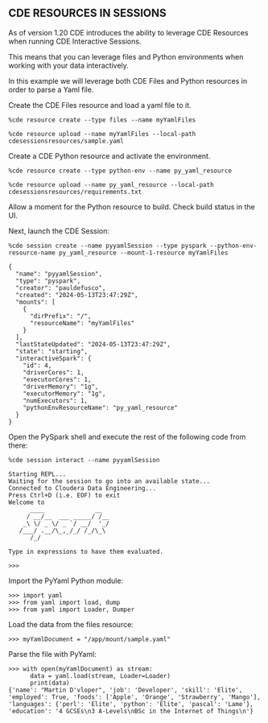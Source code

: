 ## CDE RESOURCES IN SESSIONS

As of version 1.20 CDE introduces the ability to leverage CDE Resources when running CDE Interactive Sessions.

This means that you can leverage files and Python environments when working with your data interactively.

In this example we will leverage both CDE Files and Python resources in order to parse a Yaml file.


Create the CDE Files resource and load a yaml file to it.

```
%cde resource create --type files --name myYamlFiles

%cde resource upload --name myYamlFiles --local-path cdesessionsresources/sample.yaml
```

Create a CDE Python resource and activate the environment.

```
%cde resource create --type python-env --name py_yaml_resource

%cde resource upload --name py_yaml_resource --local-path cdesessionsresources/requirements.txt
```

Allow a moment for the Python resource to build. Check build status in the UI.

Next, launch the CDE Session:

```
%cde session create --name pyyamlSession --type pyspark --python-env-resource-name py_yaml_resource --mount-1-resource myYamlFiles

{
  "name": "pyyamlSession",
  "type": "pyspark",
  "creator": "pauldefusco",
  "created": "2024-05-13T23:47:29Z",
  "mounts": [
    {
      "dirPrefix": "/",
      "resourceName": "myYamlFiles"
    }
  ],
  "lastStateUpdated": "2024-05-13T23:47:29Z",
  "state": "starting",
  "interactiveSpark": {
    "id": 4,
    "driverCores": 1,
    "executorCores": 1,
    "driverMemory": "1g",
    "executorMemory": "1g",
    "numExecutors": 1,
    "pythonEnvResourceName": "py_yaml_resource"
  }
}
```

Open the PySpark shell and execute the rest of the following code from there:

```
%cde session interact --name pyyamlSession

Starting REPL...
Waiting for the session to go into an available state...
Connected to Cloudera Data Engineering...
Press Ctrl+D (i.e. EOF) to exit
Welcome to
      ____              __
     / __/__  ___ _____/ /__
    _\ \/ _ \/ _ `/ __/  '_/
   /___/ .__/\_,_/_/ /_/\_\
      /_/

Type in expressions to have them evaluated.

>>>
```

Import the PyYaml Python module:

```
>>> import yaml
>>> from yaml import load, dump
>>> from yaml import Loader, Dumper
```

Load the data from the files resource:

```
>>> myYamlDocument = "/app/mount/sample.yaml"
```

Parse the file with PyYaml:

```
>>> with open(myYamlDocument) as stream:
      data = yaml.load(stream, Loader=Loader)
      print(data)
{'name': "Martin D'vloper", 'job': 'Developer', 'skill': 'Elite', 'employed': True, 'foods': ['Apple', 'Orange', 'Strawberry', 'Mango'], 'languages': {'perl': 'Elite', 'python': 'Elite', 'pascal': 'Lame'}, 'education': '4 GCSEs\n3 A-Levels\nBSc in the Internet of Things\n'}
```
